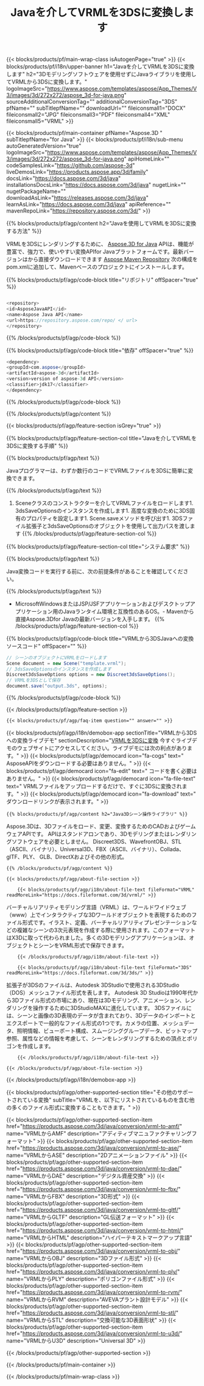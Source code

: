 ﻿---
title: Javaを介してVRMLを3DSに変換します 
weight: 2870
url: /ja/java/conversion/vrml-to-3ds/ 
description: VRML形式から3DSファイルへのJava変換コードのサンプル。このサンプルコードを使用して、WebまたはデスクトップのJavaベースのアプリケーション内でVRMLを3DSに変換します。
---
{{< blocks/products/pf/main-wrap-class isAutogenPage="true" >}}
{{< blocks/products/pf/i18n/upper-banner h1="Javaを介してVRMLを3DSに変換します" h2="3Dモデリングソフトウェアを使用せずにJavaライブラリを使用してVRMLから3DSに変換します。" logoImageSrc="https://www.aspose.com/templates/aspose/App_Themes/V3/images/3d/272x272/aspose_3d-for-java.png" sourceAdditionalConversionTag="" additionalConversionTag="3DS" pfName="" subTitlepfName="" downloadUrl="" fileiconsmall1="DOCX" fileiconsmall2="JPG" fileiconsmall3="PDF" fileiconsmall4="XML" fileiconsmall5="VRML" >}}

{{< blocks/products/pf/main-container pfName="Aspose.3D " subTitlepfName="for Java" >}}
{{< blocks/products/pf/i18n/sub-menu autoGeneratedVersion="true" logoImageSrc="https://www.aspose.com/templates/aspose/App_Themes/V3/images/3d/272x272/aspose_3d-for-java.png" apiHomeLink="" codeSamplesLink="https://github.com/aspose-3d" liveDemosLink="https://products.aspose.app/3d/family" docsLink="https://docs.aspose.com/3d/java" installationsDocsLink="https://docs.aspose.com/3d/java" nugetLink="" nugetPackageName="" downloadAsLink="https://releases.aspose.com/3d/java" learnAsLink="https://docs.aspose.com/3d/java" apiReference="" mavenRepoLink="https://repository.aspose.com/3d/" >}}

{{% blocks/products/pf/agp/content h2="Javaを使用してVRMLを3DSに変換する方法" %}}

 VRMLを3DSにレンダリングするために、
 [Aspose.3D for Java](https://products.aspose.com/3d/java) 
 APIは、機能が豊富で、強力で、使いやすい変換APIfor Javaプラットフォームです。最新バージョンはから直接ダウンロードできます
 [Aspose Maven Repository](https://repository.aspose.com/3d/) 
 次の構成をpom.xmlに追加して、Mavenベースのプロジェクトにインストールします。

{{% blocks/products/pf/agp/code-block title="リポジトリ" offSpacer="true" %}}

```cs

<repository>
<id>AsposeJavaAPI</id>
<name>Aspose Java API</name>
<url>https://repository.aspose.com/repo/ </ url>
</repository>


```

{{% /blocks/products/pf/agp/code-block %}}

{{% blocks/products/pf/agp/code-block title="依存" offSpacer="true" %}}

```cs
<dependency>
<groupId>com.aspose</groupId>
<artifactId>aspose-3d</artifactId>
<version>version of aspose-3d API</version>
<classifier>jdk17</classifier>
</dependency>


```

{{% /blocks/products/pf/agp/code-block %}}

{{% /blocks/products/pf/agp/content %}}

{{< blocks/products/pf/agp/feature-section isGrey="true" >}}

{{% blocks/products/pf/agp/feature-section-col title="Javaを介してVRMLを3DSに変換する手順" %}}

{{% blocks/products/pf/agp/text %}}

 Javaプログラマーは、わずか数行のコードでVRMLファイルを3DSに簡単に変換できます。

{{% /blocks/products/pf/agp/text %}}

1. Sceneクラスのコンストラクターを介してVRMLファイルをロードします1. 3dsSaveOptionsのインスタンスを作成します1. 高度な変換のために3DS固有のプロパティを設定します1. Scene.saveメソッドを呼び出す1. 3DSファイル拡張子と3dsSaveOptionsのオブジェクトを使用して出力パスを渡します
{{% /blocks/products/pf/agp/feature-section-col %}}

{{% blocks/products/pf/agp/feature-section-col title="システム要求" %}}

{{% blocks/products/pf/agp/text %}}

 Java変換コードを実行する前に、次の前提条件があることを確認してください。

{{% /blocks/products/pf/agp/text %}}

- MicrosoftWindowsまたはJSP/JSFアプリケーションおよびデスクトップアプリケーション用のJavaランタイム環境と互換性のあるOS。- Mavenから直接Aspose.3Dfor Javaの最新バージョンを入手します。
{{% /blocks/products/pf/agp/feature-section-col %}}

{{% blocks/products/pf/agp/code-block title="VRMLから3DSJavaへの変換ソースコード" offSpacer="" %}}

```cs
// シーンのオブジェクトにVRMLをロードします 
Scene document = new Scene("template.vrml");
// 3dsSaveOptionsのインスタンスを作成します 
Discreet3dsSaveOptions options = new Discreet3dsSaveOptions();
// VRMLを3DSとして保存 
document.save("output.3ds", options);   


```

{{% /blocks/products/pf/agp/code-block %}}

{{< /blocks/products/pf/agp/feature-section >}}

    {{< blocks/products/pf/agp/faq-item question="" answer="" >}}
 

<!-- aboutfile Starts -->

{{< blocks/products/pf/agp/i18n/demobox-app sectionTitle="VRMLから3DSへの変換ライブデモ" sectionDescription="[VRMLを3DSに変換](https://products.aspose.app/3d/conversion/vrml-to-3ds) 今すぐライブデモのウェブサイトにアクセスしてください。ライブデモには次の利点があります。" >}}
        {{< blocks/products/pf/agp/democard icon="fa-cogs" text=" AsposeAPIをダウンロードする必要はありません。" >}}
        {{< blocks/products/pf/agp/democard icon="fa-edit" text=" コードを書く必要はありません。" >}}
        {{< blocks/products/pf/agp/democard icon="fa-file-text" text=" VRMLファイルをアップロードするだけで、すぐに3DSに変換されます。" >}}
        {{< blocks/products/pf/agp/democard icon="fa-download" text=" ダウンロードリンクが表示されます。" >}}

    {{% blocks/products/pf/agp/content h2="Java3Dシーン操作ライブラリ" %}}

 Aspose.3Dは、3Dファイルをロード、変更、変換するためのCADおよびゲームウェアAPIです。 APIはスタンドアロンであり、3Dモデリングまたはレンダリングソフトウェアを必要としません。 Discreet3DS、WavefrontOBJ、STL（ASCII、バイナリ）、Universal3D、FBX（ASCII、バイナリ）、Collada、glTF、PLY、 GLB、DirectXおよびその他の形式。 



    {{% /blocks/products/pf/agp/content %}}

    {{< blocks/products/pf/agp/about-file-section >}}

        {{< blocks/products/pf/agp/i18n/about-file-text fileFormat="VRML" readMoreLink="https://docs.fileformat.com/3d/vrml/" >}}

バーチャルリアリティモデリング言語（VRML）は、ワールドワイドウェブ（www）上でインタラクティブな3Dワールドオブジェクトを表現するためのファイル形式です。イラスト、定義、バーチャルリアリティプレゼンテーションなどの複雑なシーンの3次元表現を作成する際に使用されます。このフォーマットはX3Dに取って代わられました。多くの3Dモデリングアプリケーションは、オブジェクトとシーンをVRML形式で保存できます。


        {{< /blocks/products/pf/agp/i18n/about-file-text >}}

        {{< blocks/products/pf/agp/i18n/about-file-text fileFormat="3DS" readMoreLink="https://docs.fileformat.com/3d/3ds/" >}}

拡張子が3DSのファイルは、Autodesk 3DStudioで使用される3DStudio（DOS）メッシュファイル形式を表します。 Autodesk 3D Studioは1990年代から3Dファイル形式の市場にあり、現在は3Dモデリング、アニメーション、レンダリングを操作するために3DStudioMAXに進化しています。 3DSファイルには、シーンと画像の3D表現のデータが含まれており、3Dデータのインポートとエクスポートで一般的なファイル形式の1つです。カメラの位置、メッシュデータ、照明情報、ビューポート構成、スムージンググループデータ、ビットマップ参照、属性などの情報を考慮して、シーンをレンダリングするための頂点とポリゴンを作成します。


        {{< /blocks/products/pf/agp/i18n/about-file-text >}}

    {{< /blocks/products/pf/agp/about-file-section >}}

{{< /blocks/products/pf/agp/i18n/demobox-app >}}

<!-- aboutfile Ends -->

{{< blocks/products/pf/agp/other-supported-section title="その他のサポートされている変換" subTitle="VRMLを、以下にリストされているものを含む他の多くのファイル形式に変換することもできます。" >}}

{{< blocks/products/pf/agp/other-supported-section-item href="https://products.aspose.com/3d/java/conversion/vrml-to-amf/" name="VRMLからAMF" description="アディティブマニュファクチャリングフォーマット" >}}
{{< blocks/products/pf/agp/other-supported-section-item href="https://products.aspose.com/3d/java/conversion/vrml-to-ase/" name="VRMLからASE" description="2Dアニメーションファイル" >}}
{{< blocks/products/pf/agp/other-supported-section-item href="https://products.aspose.com/3d/java/conversion/vrml-to-dae/" name="VRMLからDAE" description="デジタル資産交換" >}}
{{< blocks/products/pf/agp/other-supported-section-item href="https://products.aspose.com/3d/java/conversion/vrml-to-fbx/" name="VRMLからFBX" description="3D形式" >}}
{{< blocks/products/pf/agp/other-supported-section-item href="https://products.aspose.com/3d/java/conversion/vrml-to-gltf/" name="VRMLからGLTF" description="GL伝送フォーマット" >}}
{{< blocks/products/pf/agp/other-supported-section-item href="https://products.aspose.com/3d/java/conversion/vrml-to-html/" name="VRMLからHTML" description="ハイパーテキストマークアップ言語" >}}
{{< blocks/products/pf/agp/other-supported-section-item href="https://products.aspose.com/3d/java/conversion/vrml-to-obj/" name="VRMLからOBJ" description="3Dファイル形式" >}}
{{< blocks/products/pf/agp/other-supported-section-item href="https://products.aspose.com/3d/java/conversion/vrml-to-ply/" name="VRMLからPLY" description="ポリゴンファイル形式" >}}
{{< blocks/products/pf/agp/other-supported-section-item href="https://products.aspose.com/3d/java/conversion/vrml-to-rvm/" name="VRMLからRVM" description="AVEVAプラント設計モデル" >}}
{{< blocks/products/pf/agp/other-supported-section-item href="https://products.aspose.com/3d/java/conversion/vrml-to-stl/" name="VRMLからSTL" description="交換可能な3D表面形状" >}}
{{< blocks/products/pf/agp/other-supported-section-item href="https://products.aspose.com/3d/java/conversion/vrml-to-u3d/" name="VRMLからU3D" description="Universal 3D" >}}

{{< /blocks/products/pf/agp/other-supported-section >}}

{{< /blocks/products/pf/main-container >}}
    
{{< /blocks/products/pf/main-wrap-class >}}